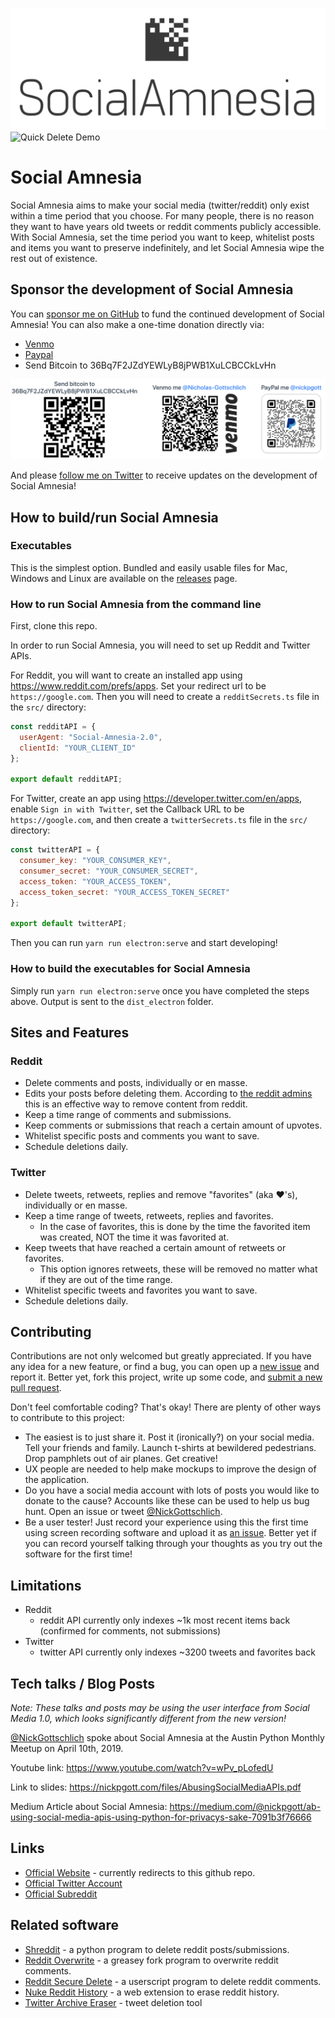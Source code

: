 ![Social Amnesia Logo](/assets/FullLogo.png)
![Quick Delete Demo](/assets/QuickDeleteDemo.gif)


# Social Amnesia
Social Amnesia aims to make your social media (twitter/reddit) only exist within a time period that you choose. For many people, there is no reason they want to have years old tweets or reddit comments publicly accessible. With Social Amnesia, set the time period you want to keep, whitelist posts and items you want to preserve indefinitely, and let Social Amnesia wipe the rest out of existence.

## Sponsor the development of Social Amnesia

You can [sponsor me on GitHub](https://github.com/sponsors/Nick-Gottschlich) to fund the continued development of Social Amnesia!
You can also make a one-time donation directly via:

- [Venmo](https://venmo.com/code?user_id=1345298144165889018)
- [Paypal](https://www.paypal.me/nickpgott)
- Send Bitcoin to 36Bq7F2JZdYEWLyB8jPWB1XuLCBCCkLvHn

![DonateQR](/assets/DonateQR.png)

And please [follow me on Twitter](https://twitter.com/NickGottschlich) to receive updates on the development of Social Amnesia!

## How to build/run Social Amnesia

### Executables

This is the simplest option. Bundled and easily usable files for Mac, Windows and Linux are available on the [releases](https://github.com/Nick-Gottschlich/Social-Amnesia/releases) page.

### How to run Social Amnesia from the command line
First, clone this repo.

In order to run Social Amnesia, you will need to set up Reddit and Twitter APIs.

For Reddit, you will want to create an installed app using https://www.reddit.com/prefs/apps. Set your redirect url to be `https://google.com`. Then you will need to create a `redditSecrets.ts` file in the `src/` directory:

```javascript
const redditAPI = {
  userAgent: "Social-Amnesia-2.0",
  clientId: "YOUR_CLIENT_ID"
};

export default redditAPI;
```

For Twitter, create an app using https://developer.twitter.com/en/apps, enable `Sign in with Twitter`, set the Callback URL to be `https://google.com`, and then create a `twitterSecrets.ts` file in the `src/` directory:

```javascript
const twitterAPI = {
  consumer_key: "YOUR_CONSUMER_KEY",
  consumer_secret: "YOUR_CONSUMER_SECRET",
  access_token: "YOUR_ACCESS_TOKEN",
  access_token_secret: "YOUR_ACCESS_TOKEN_SECRET"
};

export default twitterAPI;
```

Then you can run `yarn run electron:serve` and start developing!

### How to build the executables for Social Amnesia

Simply run `yarn run electron:serve` once you have completed the steps above. Output is sent to the `dist_electron` folder.

## Sites and Features

### Reddit
* Delete comments and posts, individually or en masse.
* Edits your posts before deleting them. According to [the reddit admins](https://www.reddit.com/r/blog/comments/1dhw2j/reddits_privacy_policy_has_been_rewritten_from/c9qgbbb/) this is an effective way to remove content from reddit.
* Keep a time range of comments and submissions.
* Keep comments or submissions that reach a certain amount of upvotes.
* Whitelist specific posts and comments you want to save.
* Schedule deletions daily.

### Twitter
* Delete tweets, retweets, replies and remove "favorites" (aka ❤️'s), individually or en masse.
* Keep a time range of tweets, retweets, replies and favorites.
  * In the case of favorites, this is done by the time the favorited item was created, NOT the time it was favorited at.
* Keep tweets that have reached a certain amount of retweets or favorites.
  * This option ignores retweets, these will be removed no matter what if they are out of the time range.
* Whitelist specific tweets and favorites you want to save.
* Schedule deletions daily.

## Contributing

Contributions are not only welcomed but greatly appreciated. If you have any idea for a new feature, or find a bug, you can open up a [new issue](https://github.com/Nick-Gottschlich/Social-Amnesia/issues/new) and report it. Better yet, fork this project, write up some code, and [submit a new pull request](https://github.com/Nick-Gottschlich/Social-Amnesia/compare).

Don't feel comfortable coding? That's okay! There are plenty of other ways to contribute to this project: 
- The easiest is to just share it. Post it (ironically?) on your social media. Tell your friends and family. Launch t-shirts at bewildered pedestrians. Drop pamphlets out of air planes. Get creative!
- UX people are needed to help make mockups to improve the design of the application.
- Do you have a social media account with lots of posts you would like to donate to the cause? Accounts like these can be used to help us bug hunt. Open an issue or tweet [@NickGottschlich](https://twitter.com/NickGottschlich).
- Be a user tester! Just record your experience using this the first time using screen recording software and upload it as [an issue](https://github.com/Nick-Gottschlich/Social-Amnesia/issues/new). Better yet if you can record yourself talking through your thoughts as you try out the software for the first time!

## Limitations

- Reddit
  - reddit API currently only indexes ~1k most recent items back (confirmed for comments, not submissions)
- Twitter
  - twitter API currently only indexes ~3200 tweets and favorites back

## Tech talks / Blog Posts

*Note: These talks and posts may be using the user interface from Social Media 1.0, which looks significantly different from the new version!*

[@NickGottschlich](https://twitter.com/NickGottschlich) spoke about Social Amnesia at the Austin Python Monthly Meetup on April 10th, 2019.

Youtube link: https://www.youtube.com/watch?v=wPv_pLofedU

Link to slides: https://nickpgott.com/files/AbusingSocialMediaAPIs.pdf 

Medium Article about Social Amnesia: https://medium.com/@nickpgott/ab-using-social-media-apis-using-python-for-privacys-sake-7091b3f76666

## Links

- [Official Website](https://socialamnesia.com) - currently redirects to this github repo.
- [Official Twitter Account](https://twitter.com/social_amnesia)
- [Official Subreddit](http://reddit.com/r/socialamnesia)

## Related software

- [Shreddit](https://github.com/x89/Shreddit) - a python program to delete reddit posts/submissions.
- [Reddit Overwrite](https://greasyfork.org/en/scripts/10380-reddit-overwrite) - a greasey fork program to overwrite reddit comments.
- [Reddit Secure Delete](https://userscripts-mirror.org/scripts/show/166415) - a userscript program to delete reddit comments.
- [Nuke Reddit History](https://www.reddit.com/r/NukeRedditHistory/) - a web extension to erase reddit history.
- [Twitter Archive Eraser](https://github.com/martani/Twitter-Archive-Eraser) - tweet deletion tool
